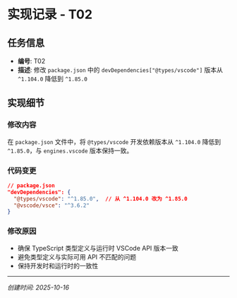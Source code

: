 # 实现记录 - T02

## 任务信息
- **编号**: T02
- **描述**: 修改 `package.json` 中的 `devDependencies["@types/vscode"]` 版本从 `^1.104.0` 降低到 `^1.85.0`

## 实现细节

### 修改内容
在 `package.json` 文件中，将 `@types/vscode` 开发依赖版本从 `^1.104.0` 降低到 `^1.85.0`，与 `engines.vscode` 版本保持一致。

### 代码变更
```json
// package.json
"devDependencies": {
  "@types/vscode": "^1.85.0",  // 从 ^1.104.0 改为 ^1.85.0
  "@vscode/vsce": "^3.6.2"
}
```

### 修改原因
- 确保 TypeScript 类型定义与运行时 VSCode API 版本一致
- 避免类型定义与实际可用 API 不匹配的问题
- 保持开发时和运行时的一致性

---
*创建时间: 2025-10-16*
